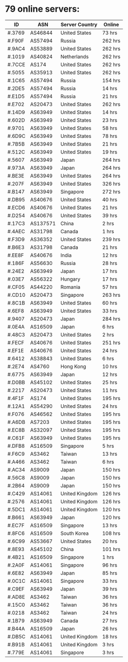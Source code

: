 # 79 online servers:

| ID | ASN | Server Country | Online |
| ------ | ------ | ------ | ------ |
| #.3769 | AS46844 | United States | 73 hrs |
| #.F90F | AS57494 | Russia | 262 hrs |
| #.9AC4 | AS53889 | United States | 262 hrs |
| #.1019 | AS40824 | Netherlands | 262 hrs |
| #.7CCE | AS174 | United States | 262 hrs |
| #.5055 | AS35913 | United States | 262 hrs |
| #.1C65 | AS57494 | Russia | 154 hrs |
| #.2DE5 | AS57494 | Russia | 14 hrs |
| #.E1D5 | AS57494 | Russia | 21 hrs |
| #.E702 | AS20473 | United States | 262 hrs |
| #.14D9 | AS63949 | United States | 14 hrs |
| #.602D | AS63949 | United States | 23 hrs |
| #.9701 | AS63949 | United States | 58 hrs |
| #.6D9C | AS63949 | United States | 78 hrs |
| #.7B5B | AS63949 | United States | 21 hrs |
| #.512C | AS63949 | United States | 19 hrs |
| #.5607 | AS63949 | Japan | 264 hrs |
| #.973A | AS63949 | Japan | 264 hrs |
| #.BE3E | AS63949 | United States | 264 hrs |
| #.207F | AS63949 | United States | 326 hrs |
| #.B147 | AS63949 | Singapore | 272 hrs |
| #.DB95 | AS40676 | United States | 40 hrs |
| #.ECD6 | AS40676 | United States | 21 hrs |
| #.D254 | AS40676 | United States | 39 hrs |
| #.17C3 | AS137571 | China | 2 hrs |
| #.4AEC | AS31798 | Canada | 1 hrs |
| #.F3D9 | AS36352 | United States | 239 hrs |
| #.B6E3 | AS31798 | Canada | 21 hrs |
| #.EE8F | AS40676 | India | 12 hrs |
| #.186F | AS56630 | Russia | 28 hrs |
| #.24E2 | AS63949 | Japan | 17 hrs |
| #.03E7 | AS56322 | Hungary | 17 hrs |
| #.CF05 | AS44220 | Romania | 57 hrs |
| #.CD10 | AS20473 | Singapore | 263 hrs |
| #.8C1B | AS63949 | United States | 60 hrs |
| #.6EF8 | AS63949 | United States | 33 hrs |
| #.9407 | AS20473 | Japan | 284 hrs |
| #.0E4A | AS16509 | Japan | 6 hrs |
| #.48C3 | AS20473 | United States | 2 hrs |
| #.FECF | AS40676 | United States | 251 hrs |
| #.EF1E | AS40676 | United States | 24 hrs |
| #.6412 | AS38843 | United States | 6 hrs |
| #.2E74 | AS4760 | Hong Kong | 10 hrs |
| #.6775 | AS63949 | Japan | 12 hrs |
| #.D0BB | AS45102 | United States | 25 hrs |
| #.2217 | AS20473 | United States | 11 hrs |
| #.4F1F | AS174 | United States | 195 hrs |
| #.12A1 | AS54290 | United States | 24 hrs |
| #.F076 | AS46562 | United States | 195 hrs |
| #.A6DB | AS7203 | United States | 195 hrs |
| #.EC8B | AS32097 | United States | 195 hrs |
| #.C61F | AS63949 | United States | 195 hrs |
| #.DFB8 | AS16509 | Singapore | 5 hrs |
| #.F6C9 | AS3462 | Taiwan | 13 hrs |
| #.A466 | AS3462 | Taiwan | 6 hrs |
| #.AC34 | AS9009 | Japan | 150 hrs |
| #.56C8 | AS9009 | Japan | 150 hrs |
| #.2B64 | AS9009 | Japan | 150 hrs |
| #.C429 | AS14061 | United Kingdom | 126 hrs |
| #.2576 | AS14061 | United Kingdom | 126 hrs |
| #.5DC1 | AS14061 | United Kingdom | 120 hrs |
| #.B661 | AS63949 | Japan | 120 hrs |
| #.EC7F | AS16509 | Singapore | 13 hrs |
| #.8FC6 | AS16509 | South Korea | 108 hrs |
| #.6C99 | AS53667 | United States | 20 hrs |
| #.8E93 | AS45102 | China | 101 hrs |
| #.4B21 | AS16509 | Singapore | 1 hrs |
| #.2A0F | AS14061 | Singapore | 96 hrs |
| #.6E82 | AS63949 | Japan | 85 hrs |
| #.0C1C | AS14061 | Singapore | 33 hrs |
| #.C9EF | AS63949 | Japan | 39 hrs |
| #.AD8E | AS3462 | Taiwan | 36 hrs |
| #.15C0 | AS3462 | Taiwan | 36 hrs |
| #.0218 | AS3462 | Taiwan | 24 hrs |
| #.1B79 | AS63949 | Canada | 27 hrs |
| #.B44A | AS16509 | Japan | 26 hrs |
| #.DB5C | AS14061 | United Kingdom | 18 hrs |
| #.B91B | AS14061 | United Kingdom | 3 hrs |
| #.779E | AS14061 | Singapore | 3 hrs |

